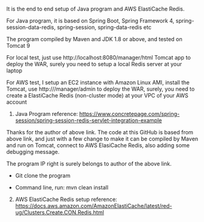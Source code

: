 It is the end to end setup of Java program and AWS ElastiCache Redis.

For Java program, it is based on Spring Boot, Spring Framework 4, spring-session-data-redis,
spring-session, spring-data-redis etc

The program compiled by Maven and JDK 1.8 or above, and tested on Tomcat 9

For local test, just use http://localhost:8080/manager/html Tomcat app to deploy the WAR,
surely you need to setup a local Redis server at your laptop

For AWS test, I setup an EC2 instance with Amazon Linux AMI, install the Tomcat, use
http://<ec2-public-dns>/manager/admin to deploy the WAR, surely, you need to create a
ElastiCache Redis (non-cluster mode) at your VPC of your AWS account

1. Java Program reference:
https://www.concretepage.com/spring-session/spring-session-redis-servlet-integration-example

Thanks for the author of above link. The code at this GitHub is based from above link,
and just with a few change to make it can be compiled by Maven and run on Tomcat, connect
to AWS ElasiCache Redis, also adding some debugging message. 

The program IP right is surely belongs to author of the above link.

- Git clone the program


- Command line, run: 
   mvn clean install

2. AWS ElastiCache Redis setup reference:  
https://docs.aws.amazon.com/AmazonElastiCache/latest/red-ug/Clusters.Create.CON.Redis.html